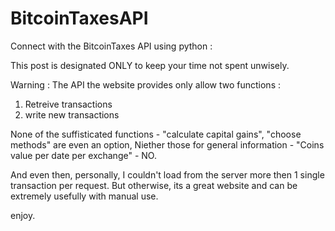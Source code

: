 # BitcoinTaxesAPI

Connect with the BitcoinTaxes API using python :

This post is designated ONLY to keep your time not spent unwisely.

Warning : 
The API the website provides only allow two functions :
1. Retreive transactions
2. write new transactions

None of the suffisticated functions - "calculate capital gains", "choose methods" are even an option,
Niether those for general information - "Coins value per date per exchange" - NO.

And even then, personally, I couldn't load from the server more then 1 single transaction per request.
But otherwise, its a great website and can be extremely usefully with manual use.

enjoy.

